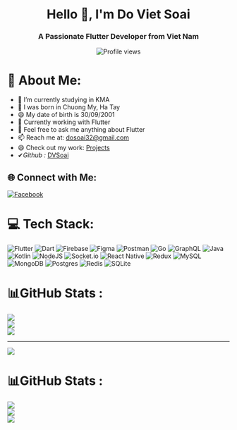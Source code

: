 
 <h1 align="center">Hello 👋, I'm Do Viet Soai</h1>
<h3 align="center">A Passionate Flutter Developer from Viet Nam</h3>

<p align="center">
  <img src="https://komarev.com/ghpvc/?username=DVSoai&label=Profile%20views&color=0e75b6&style=flat" alt="Profile views" />
</p>

# 💫 About Me:
- 🔭 I’m currently studying in KMA
- 🌱 I was born in Chuong My, Ha Tay
- 😄 My date of birth is 30/09/2001  
- 🔭 Currently working with Flutter
- 💬 Feel free to ask me anything about Flutter
- 📫 Reach me at: [dosoai32@gmail.com](mailto:dosoai32@gmail.com)
- 😄 Check out my work: [Projects](https://github.com/DVSoai)
- ✔*Github :* [DVSoai](https://github.com/DVSoai)

## 🌐 Connect with Me:
[![Facebook](https://img.shields.io/badge/Facebook-%231877F2.svg?logo=Facebook&logoColor=white)](https://www.facebook.com/soaidoviet) 

# 💻 Tech Stack:
![Flutter](https://img.shields.io/badge/Flutter-%2302569B.svg?style=for-the-badge&logo=Flutter&logoColor=white) 
![Dart](https://img.shields.io/badge/dart-%230175C2.svg?style=for-the-badge&logo=dart&logoColor=white) 
![Firebase](https://img.shields.io/badge/firebase-%23039BE5.svg?style=for-the-badge&logo=firebase) 
![Figma](https://img.shields.io/badge/figma-%23F24E1E.svg?style=for-the-badge&logo=figma&logoColor=white) 
![Postman](https://img.shields.io/badge/Postman-FF6C37?style=for-the-badge&logo=postman&logoColor=white)
![Go](https://img.shields.io/badge/go-%2300ADD8.svg?style=for-the-badge&logo=go&logoColor=white) ![GraphQL](https://img.shields.io/badge/-GraphQL-E10098?style=for-the-badge&logo=graphql&logoColor=white) ![Java](https://img.shields.io/badge/java-%23ED8B00.svg?style=for-the-badge&logo=java&logoColor=white) ![Kotlin](https://img.shields.io/badge/kotlin-%230095D5.svg?style=for-the-badge&logo=kotlin&logoColor=white) ![NodeJS](https://img.shields.io/badge/node.js-6DA55F?style=for-the-badge&logo=node.js&logoColor=white) ![Socket.io](https://img.shields.io/badge/Socket.io-black?style=for-the-badge&logo=socket.io&badgeColor=010101) ![React Native](https://img.shields.io/badge/react_native-%2320232a.svg?style=for-the-badge&logo=react&logoColor=%2361DAFB) ![Redux](https://img.shields.io/badge/redux-%23593d88.svg?style=for-the-badge&logo=redux&logoColor=white) ![MySQL](https://img.shields.io/badge/mysql-%2300f.svg?style=for-the-badge&logo=mysql&logoColor=white) ![MongoDB](https://img.shields.io/badge/MongoDB-%234ea94b.svg?style=for-the-badge&logo=mongodb&logoColor=white) ![Postgres](https://img.shields.io/badge/postgres-%23316192.svg?style=for-the-badge&logo=postgresql&logoColor=white) ![Redis](https://img.shields.io/badge/redis-%23DD0031.svg?style=for-the-badge&logo=redis&logoColor=white) ![SQLite](https://img.shields.io/badge/sqlite-%2307405e.svg?style=for-the-badge&logo=sqlite&logoColor=white)
# 📊GitHub Stats :
![](https://github-readme-stats.vercel.app/api?username=DVSoai&theme=radical&hide_border=false&include_all_commits=false&count_private=false)<br/>
![](https://github-readme-streak-stats.herokuapp.com/?user=DVSoai&theme=radical&hide_border=false)<br/>
![](https://github-readme-stats.vercel.app/api/top-langs/?username=DVSoai&theme=radical&hide_border=false&include_all_commits=false&count_private=false&layout=compact)

---
[![](https://visitcount.itsvg.in/api?id=DVSoai&icon=0&color=0)](https://visitcount.itsvg.in)


# 📊GitHub Stats :
![](https://github-readme-stats.vercel.app/api?username=DVSoai&theme=radical&hide_border=false&include_all_commits=false&count_private=false)<br/>
![](https://github-readme-streak-stats.herokuapp.com/?user=DVSoai&theme=radical&hide_border=false)<br/>
![](https://github-readme-stats.vercel.app/api/top-langs/?username=DVSoai&theme=radical&hide_border=false&include_all_commits=false&count_private=false&layout=compact)


 
 

